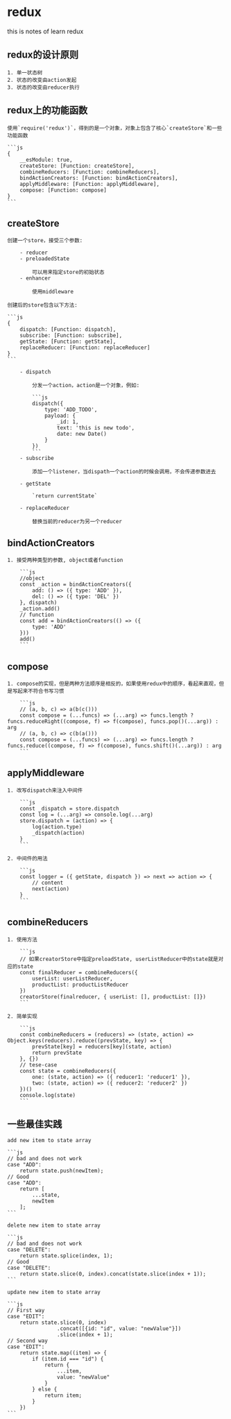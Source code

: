 # redux
this is notes of learn redux

## redux的设计原则

    1. 单一状态树
    2. 状态的改变由action发起
    3. 状态的改变由reducer执行

## redux上的功能函数

    使用`require('redux')`，得到的是一个对象，对象上包含了核心`createStore`和一些功能函数 
 
    ```js
    { 
        __esModule: true,
        createStore: [Function: createStore],
        combineReducers: [Function: combineReducers],
        bindActionCreators: [Function: bindActionCreators],
        applyMiddleware: [Function: applyMiddleware],
        compose: [Function: compose] 
    }
    ```

## createStore

    创建一个store，接受三个参数:

        - reducer
        - preloadedState

            可以用来指定store的初始状态
        - enhancer

            使用middleware

    创建后的store包含以下方法:

    ```js
    { 
        dispatch: [Function: dispatch],
        subscribe: [Function: subscribe],
        getState: [Function: getState],
        replaceReducer: [Function: replaceReducer] 
    }    
    ```

        - dispatch

            分发一个action，action是一个对象，例如:

            ```js
            dispatch({
                type: 'ADD_TODO',
                payload: {
                    _id: 1,
                    text: 'this is new todo',
                    date: new Date()
                }
            })
            ```
        - subscribe

            添加一个listener，当dispath一个action的时候会调用，不会传递参数进去
        
        - getState

            `return currentState`
        
        - replaceReducer

            替换当前的reducer为另一个reducer

## bindActionCreators

    1. 接受两种类型的参数, object或者function

        ```js
        //object
        const _action = bindActionCreators({
            add: () => ({ type: 'ADD' }),
            del: () => ({ type: 'DEL' })
        }, dispatch)
        _action.add()
        // function 
        const add = bindActionCreators(() => ({
            type: 'ADD'
        }))
        add()
        ```

## compose

    1. compose的实现，但是两种方法顺序是相反的，如果使用redux中的顺序，看起来直观，但是写起来不符合书写习惯

        ```js
        // (a, b, c) => a(b(c()))
        const compose = (...funcs) => (...arg) => funcs.length ? funcs.reduceRight((compose, f) => f(compose), funcs.pop()(...arg)) : arg
        // (a, b, c) => c(b(a()))
        const compose = (...funcs) => (...arg) => funcs.length ? funcs.reduce((compose, f) => f(compose), funcs.shift()(...arg)) : arg
        ```

## applyMiddleware

    1. 改写dispatch来注入中间件

        ```js
        const _dispatch = store.dispatch
        const log = (...arg) => console.log(...arg)
        store.dispatch = (action) => {
            log(action.type)
            _dispatch(action)
        }
        ```

    2. 中间件的用法

        ```js
        const logger = ({ getState, dispatch }) => next => action => {
            // content
            next(action)
        }
        ```

## combineReducers

    1. 使用方法

        ```js
        // 如果creatorStore中指定preloadState, userListReducer中的state就是对应的state
        const finalReducer = combineReducers({
            userList: userListReducer,
            productList: productListReducer
        })        
        creatorStore(finalreducer, { userList: [], productList: []})
        ```
    
    2. 简单实现

        ```js
        const combineReducers = (reducers) => (state, action) => Object.keys(reducers).reduce((prevState, key) => {
            prevState[key] = reducers[key](state, action)
            return prevState
        }, {})
        // tese-case
        const state = combineReducers({
            one: (state, action) => ({ reducer1: 'reducer1' }),
            two: (state, action) => ({ reducer2: 'reducer2' })
        })()
        console.log(state)                 
        ```

## 一些最佳实践

    add new item to state array

    ```js
    // bad and does not work
    case "ADD":
        return state.push(newItem);
    // Good
    case "ADD":
        return [
            ...state,
            newItem
        ];
    ```

    delete new item to state array

    ```js
    // bad and does not work
    case "DELETE":
        return state.splice(index, 1);
    // Good
    case "DELETE":
        return state.slice(0, index).concat(state.slice(index + 1));
    ```

    update new item to state array

    ```js
    // First way
    case "EDIT":
        return state.slice(0, index)
                    .concat([{id: "id", value: "newValue"}])
                    .slice(index + 1);
    // Second way
    case "EDIT":
        return state.map((item) => {
            if (item.id === "id") {
                return {
                    ...item, 
                    value: "newValue"
                }
            } else {
                return item;
            }
        })    
    ```